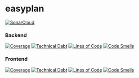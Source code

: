 # easyplan
[![SonarCloud](https://sonarcloud.io/images/project_badges/sonarcloud-white.svg)](https://sonarcloud.io/summary/new_code?id=alexanderleonidasguenzel_easyplan-backend)
<br>
### Backend 
[![Coverage](https://sonarcloud.io/api/project_badges/measure?project=alexanderleonidasguenzel_easyplan-backend&metric=coverage)](https://sonarcloud.io/summary/new_code?id=alexanderleonidasguenzel_easyplan-backend)
[![Technical Debt](https://sonarcloud.io/api/project_badges/measure?project=alexanderleonidasguenzel_easyplan-backend&metric=sqale_index)](https://sonarcloud.io/summary/new_code?id=alexanderleonidasguenzel_easyplan-backend)
[![Lines of Code](https://sonarcloud.io/api/project_badges/measure?project=alexanderleonidasguenzel_easyplan-backend&metric=ncloc)](https://sonarcloud.io/summary/new_code?id=alexanderleonidasguenzel_easyplan-backend)
[![Code Smells](https://sonarcloud.io/api/project_badges/measure?project=alexanderleonidasguenzel_easyplan-backend&metric=code_smells)](https://sonarcloud.io/summary/new_code?id=alexanderleonidasguenzel_easyplan-backend)
<br>
### Frontend
[![Coverage](https://sonarcloud.io/api/project_badges/measure?project=alexanderleonidasguenzel_easyplan-frontend&metric=coverage)](https://sonarcloud.io/summary/new_code?id=alexanderleonidasguenzel_easyplan-frontend)
[![Technical Debt](https://sonarcloud.io/api/project_badges/measure?project=alexanderleonidasguenzel_easyplan-frontend&metric=sqale_index)](https://sonarcloud.io/summary/new_code?id=alexanderleonidasguenzel_easyplan-frontend)
[![Lines of Code](https://sonarcloud.io/api/project_badges/measure?project=alexanderleonidasguenzel_easyplan-frontend&metric=ncloc)](https://sonarcloud.io/summary/new_code?id=alexanderleonidasguenzel_easyplan-frontend)
[![Code Smells](https://sonarcloud.io/api/project_badges/measure?project=alexanderleonidasguenzel_easyplan-frontend&metric=code_smells)](https://sonarcloud.io/summary/new_code?id=alexanderleonidasguenzel_easyplan-frontend)
